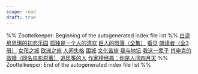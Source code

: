 ```yaml
---
scope: read
draft: true
---
```

%% Zoottelkeeper: Beginning of the autogenerated index file list  %%
 [白说](白说.md)
 [房思琪的初恋乐园](房思琪的初恋乐园.md)
 [孤独是一个人的清欢](孤独是一个人的清欢.md)
 [巨人的陨落（全集）](巨人的陨落（全集）.md)
 [看见](看见.md)
 [朗读者（全3册）](朗读者（全3册）.md)
 [女孩之城](女孩之城.md)
 [欧洲之旅](欧洲之旅.md)
 [人间失格](人间失格.md)
 [围城](围城.md)
 [文化苦旅](文化苦旅.md)
 [我与地坛](我与地坛.md)
 [我这一辈子](我这一辈子.md)
 [肖申克的救赎（同名电影原著）](肖申克的救赎（同名电影原著）.md)
 [追风筝的人](追风筝的人.md)
 [作家榜经典：你是人间四月天](作家榜经典：你是人间四月天.md)
%% Zoottelkeeper: End of the autogenerated index file list  %%
